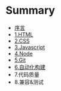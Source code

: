 # Summary

* [序言](README.md)
* [1.HTML](chapter1.md)
* [2.CSS](chapter2.md)
* [3.Javascript](chapter3.md)
* [4.Node](chapter4.md)
* [5.Git](chapter5.md)
* [6.自动化构建](chapter6.md)
* 7.代码质量
* 8.兼容&测试

